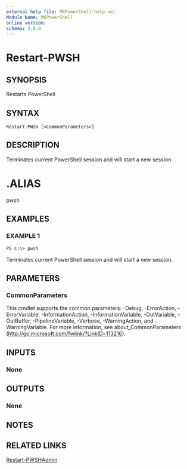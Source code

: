 ```yaml
---
external help file: MKPowerShell-help.xml
Module Name: MKPowerShell
online version:
schema: 2.0.0
---
```


# Restart-PWSH

## SYNOPSIS
Restarts PowerShell

## SYNTAX

```
Restart-PWSH [<CommonParameters>]
```

## DESCRIPTION
Terminates current PowerShell session and will start a new session.

# .ALIAS
pwsh

## EXAMPLES

### EXAMPLE 1
```
PS C:\> pwsh
```

Terminates current PowerShell session and will start a new session.

## PARAMETERS

### CommonParameters
This cmdlet supports the common parameters: -Debug, -ErrorAction, -ErrorVariable, -InformationAction, -InformationVariable, -OutVariable, -OutBuffer, -PipelineVariable, -Verbose, -WarningAction, and -WarningVariable.
For more information, see about_CommonParameters (http://go.microsoft.com/fwlink/?LinkID=113216).

## INPUTS

### None

## OUTPUTS

### None

## NOTES

## RELATED LINKS

[Restart-PWSHAdmin]()